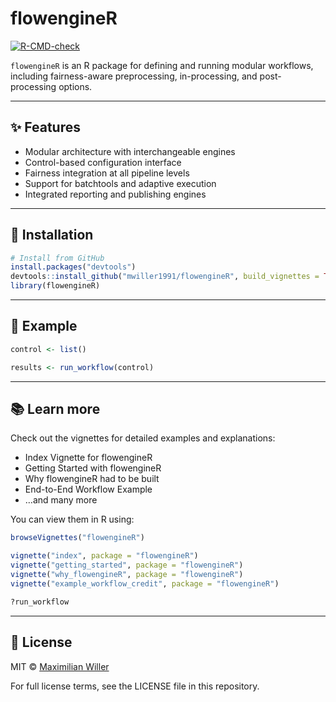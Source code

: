 
# flowengineR

[![R-CMD-check](https://github.com/mwiller1991/flowengineR/actions/workflows/R-CMD-check.yaml/badge.svg)](https://github.com/mwiller1991/flowengineR/actions/workflows/R-CMD-check.yaml)

`flowengineR` is an R package for defining and running modular
workflows, including fairness-aware preprocessing, in-processing, and
post-processing options.

------------------------------------------------------------------------

## ✨ Features

- Modular architecture with interchangeable engines
- Control-based configuration interface
- Fairness integration at all pipeline levels
- Support for batchtools and adaptive execution
- Integrated reporting and publishing engines

------------------------------------------------------------------------

## 🚀 Installation

``` r
# Install from GitHub
install.packages("devtools")
devtools::install_github("mwiller1991/flowengineR", build_vignettes = TRUE)
library(flowengineR)
```

------------------------------------------------------------------------

## 🧪 Example

``` r
control <- list()

results <- run_workflow(control)
```

------------------------------------------------------------------------

## 📚 Learn more

Check out the vignettes for detailed examples and explanations:

- Index Vignette for flowengineR
- Getting Started with flowengineR
- Why flowengineR had to be built
- End-to-End Workflow Example
- …and many more

You can view them in R using:

``` r
browseVignettes("flowengineR")

vignette("index", package = "flowengineR")
vignette("getting_started", package = "flowengineR")
vignette("why_flowengineR", package = "flowengineR")
vignette("example_workflow_credit", package = "flowengineR")

?run_workflow
```

------------------------------------------------------------------------

## 📄 License

MIT © [Maximilian Willer](mailto:willer.maximilian@googlemail.com)

For full license terms, see the LICENSE file in this repository.
